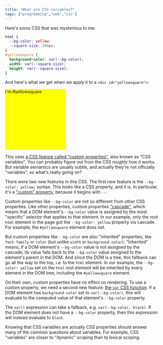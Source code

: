 ```yaml
---
title: "What are CSS variables?"
tags: ["programming","web","css"]
---
```


Here's some CSS that was mysterious to me:

```css
html {
  --bg-color: yellow;
  --square-size: 200px;
}
#yellowsquare {
  background-color: var(--bg-color);
  width: var(--square-size);
  height: var(--square-size);
}
```

And here's what we get when we apply it to a `<div id="yellowsquare">`:

<div id="yellowsquare">I'm #yellowsquare</div>
<style type="text/css">
  html {
    --bg-color: yellow;
    --square-size: 200px;
  }
  #yellowsquare {
    background-color: var(--bg-color);
    width: var(--square-size);
    height: var(--square-size);
    font-family: var(--unfound);
  }
</style>

This uses [a CSS feature called "custom properties"](https://developer.mozilla.org/en-US/docs/Web/CSS/Using_CSS_custom_properties),
also known as "CSS variables".
You can probably figure out from the CSS _roughly_ how it works.
But variable semantics are usually subtle,
and actually they're not officially "variables",
so what's really going on?

There were two new features in this CSS.
The first new feature is the `--bg-color: yellow;` syntax.
This looks like a CSS property, and it is.
In particular, it's a ["custom" property](https://developer.mozilla.org/en-US/docs/Web/CSS/--*),
because it begins with `--`.

Custom properties like `--bg-color` are not so different from other CSS properties.
Like other properties,
custom properties ["cascade"](https://developer.mozilla.org/en-US/docs/Web/CSS/Cascade),
which means that a DOM element's `--bg-color` value is assigned by
the most "specific" selector that applies to that element.
In our example, 
only the root `html` element in the page 
got the `--bg-color: yellow` property via cascade.
For example, the `#yellowsquare` element does not.

But custom properties like `--bg-color` are also "inherited" properties,
like `font-family` or `color`
(but unlike `width` or `background-color`).
"Inherited" means,
if a DOM element's `--bg-color` value is not assigned by the cascade,
its value falls back to the `--bg-color` value assigned to the element's parent in the DOM.
And since the DOM is a tree,
this fallback can go all the way to the top,
i.e. to the `html` element.
In our example,
the `--bg-color: yellow` set on the `html` root element
will be inherited by every element in the DOM tree,
including the `#yellowsquare` element.

On their own, custom properties have no effect on rendering.
To use a custom property,
we need a second new feature:
[the `var` CSS function](https://developer.mozilla.org/en-US/docs/Web/CSS/var).
If a DOM element has `background-color` set to `var(--bg-color)`,
this will evaluate to the computed value of that element's `--bg-color` property.

The `var()` expression can take a fallback, e.g. `var(--bg-color, black)`.
If the DOM element does not have a `--bg-color` property,
then this expression will instead evaluate to `black`.

Knowing that CSS variables are actually CSS properties
should answer many of the common questions about variables.
For example, CSS "variables" are closer to "dynamic" scoping than to lexical scoping.
